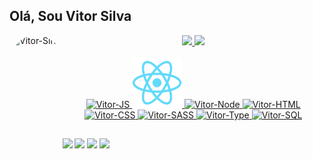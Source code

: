 
## Olá, Sou Vitor Silva 


<div align="center">
  <img align="left" alt="Vitor-Silva" height="180em" style="border-radius:150px;" src="https://lh3.googleusercontent.com/a-/ACNPEu-XFQKX_9GqLCkTgIDcc0zTLaZpPbrw8F1OlIDY_w=s360-p-rw-no">
  <a href="https://github.com/SilvaVitor687">
  <img height="250em"  src="https://github-readme-stats.vercel.app/api/top-langs/?username=SilvaVitor687&layout=compact&langs_count=7&theme=dark"/>
  <img height="250em"  src="https://github-readme-stats.vercel.app/api?username=SilvaVitor687&show_icons=true&theme=dark&include_all_commits=true&count_private=true"/>
  
</div>
<div style="display: inline_block" align="center"><br>
  <img alt="Vitor-JS" height="80" width="80" src="https://cdn.jsdelivr.net/gh/devicons/devicon/icons/javascript/javascript-original.svg">
  <img alt="Vitor-React" height="80" width="80" src="https://raw.githubusercontent.com/devicons/devicon/master/icons/react/react-original.svg">
  <img alt="Vitor-Node" height="80" width="80" src="https://cdn.jsdelivr.net/gh/devicons/devicon/icons/nodejs/nodejs-plain-wordmark.svg" />          
  <img alt="Vitor-HTML" height="80" width="80" src="https://cdn.jsdelivr.net/gh/devicons/devicon/icons/html5/html5-plain-wordmark.svg"> 
  <img alt="Vitor-CSS" height="80" width="80" src="https://cdn.jsdelivr.net/gh/devicons/devicon/icons/css3/css3-original-wordmark.svg" />
  <img alt="Vitor-SASS" height="80" width="80" src="https://cdn.jsdelivr.net/gh/devicons/devicon/icons/sass/sass-original.svg" />            
  <img alt="Vitor-Type" height="80" width="80" src="https://cdn.jsdelivr.net/gh/devicons/devicon/icons/typescript/typescript-original.svg" />
  <img alt="Vitor-SQL" height="80" width="80" src="https://cdn.jsdelivr.net/gh/devicons/devicon/icons/mysql/mysql-original-wordmark.svg" />          
  <imgalt="Vitor-PHP" height="80" width="80"  src="https://cdn.jsdelivr.net/gh/devicons/devicon/icons/php/php-plain.svg" />
</div>

##

<div>   
 <a href="https://discord.com/channels/@me" target="_blank"><img src="https://img.shields.io/badge/Discord-7289DA?style=for-the-badge&logo=discord&logoColor=white" target="_blank"></a> 
  <a href = "mailto:developer.programation@outlook.com"><img src="https://img.shields.io/badge/Microsoft_Outlook-0078D4?style=for-the-badge&logo=microsoft-outlook&logoColor=white" target="_blank"></a>
  <a href = "https://codepen.io/silvavitor687"><img src="https://img.shields.io/badge/Codepen-000000?style=for-the-badge&logo=codepen&logoColor=white" target="_blank"></a>
  <a href="https://www.linkedin.com/in/vitor-silva-5a7544175/" target="_blank"><img src="https://img.shields.io/badge/-LinkedIn-%230077B5?style=for-the-badge&logo=linkedin&logoColor=white" target="_blank"></a> 
</div>

